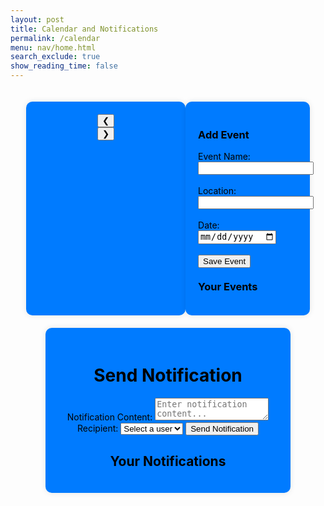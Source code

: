 ```yaml
---
layout: post
title: Calendar and Notifications
permalink: /calendar
menu: nav/home.html
search_exclude: true
show_reading_time: false
---
```


<style>
    .container {
        display: flex;
        justify-content: space-between;
        width: 90%;
        margin: auto;
        padding: 20px;
    }
    .calendar-container {
        width: 60%;
        text-align: center;
        padding: 20px;
        background: #007BFF;
        border-radius: 10px;
        box-shadow: 0 0 10px rgba(0, 0, 0, 0.1);
    }
    .event-container {
        width: 35%;
        padding: 20px;
        background: #007BFF;
        border-radius: 10px;
        box-shadow: 0 0 10px rgba(0, 0, 0, 0.1);
    }
    .calendar-grid {
        display: grid;
        grid-template-columns: repeat(7, 1fr);
        gap: 5px;
        padding: 10px;
    }
    .day-name, .day {
        text-align: center;
        padding: 10px;
        font-size: 16px;
        color: black;
    }
    .day {
        border: 1px solid #ddd;
        cursor: pointer;
        background: #87CEFA;
        border-radius: 5px;
    }
    .day:hover {
        background: #0056b3;
    }
    .event-day {
        background-color: #0056b3;
    }
    .event-item {
        background: #87CEFA;
        padding: 10px;
        margin: 5px 0;
        border-radius: 5px;
        box-shadow: 0 0 5px rgba(0, 0, 0, 0.1);
    }
    .notifications-container {
        width: 70%;
        margin: auto;
        text-align: center;
        padding: 20px;
        background: #007BFF;
        border-radius: 10px;
        box-shadow: 0 0 10px rgba(0, 0, 0, 0.1);
    }
</style>

<div class="container">
    <!-- Calendar Section -->
    <div class="calendar-container">
        <div class="calendar-header">
            <button id="prev-month" onclick="changeMonth(-1)">&#10094;</button>
            <div class="month-year" id="month-year"></div>
            <button id="next-month" onclick="changeMonth(1)">&#10095;</button>
        </div>
        <div class="calendar-grid" id="calendar-days"></div>
    </div>
    <!-- Event Form & List -->
    <div class="event-container">
        <h3 style="color: black;">Add Event</h3>
        <form id="eventForm">
            <label for="eventName" style="color: black;">Event Name:</label>
            <input type="text" id="eventName" required><br><br>
            <label for="eventLocation" style="color: black;">Location:</label>
            <input type="text" id="eventLocation" required><br><br>
            <label for="startDate" style="color: black;">Date:</label>
            <input type="date" id="startDate" required><br><br>
            <button type="submit">Save Event</button>
        </form>
        <h3 style="color: black; margin-top: 20px;">Your Events</h3>
        <div id="event-list"></div>
    </div>
</div>

<!-- Notifications Section -->
<div class="notifications-container">
    <h1 class="page-title" style="color: black;">Send Notification</h1>
    <form id="notificationForm">
        <label for="content" style="color: black;">Notification Content:</label>
        <textarea id="content" required placeholder="Enter notification content..."></textarea>
        <label for="recipient_id" style="color: black;">Recipient:</label>
        <select id="recipient_id" required>
            <option value="" disabled selected>Select a user</option>
        </select>
        <button type="submit">Send Notification</button>
    </form>
    <h2 style="color: black;">Your Notifications</h2>
    <div id="notificationsList"></div>
</div>

<script type="module">
  import { pythonURI, fetchOptions } from '{{ site.baseurl }}/assets/js/api/config.js';

  let currentMonth = new Date().getMonth();
  let currentYear = new Date().getFullYear();
  let events = [];

  document.addEventListener('DOMContentLoaded', function() {
      initializeCalendar();
      populateUserDropdown();
      fetchNotifications();
  });

  function initializeCalendar() {
      renderCalendar();
  }

  function renderCalendar() {
      const monthYear = document.getElementById("month-year");
      const calendarDays = document.getElementById("calendar-days");
      monthYear.textContent = `${new Date(currentYear, currentMonth).toLocaleString('default', { month: 'long' })} ${currentYear}`;
      calendarDays.innerHTML = "";
      
      const firstDay = new Date(currentYear, currentMonth, 1).getDay();
      const daysInMonth = new Date(currentYear, currentMonth + 1, 0).getDate();
      
      for (let i = 0; i < firstDay; i++) {
          calendarDays.appendChild(document.createElement("div"));
      }
      
      for (let day = 1; day <= daysInMonth; day++) {
          const dayCell = document.createElement("div");
          dayCell.classList.add("day");
          dayCell.textContent = day;
          dayCell.addEventListener("click", () => document.getElementById("startDate").value = `${currentYear}-${String(currentMonth + 1).padStart(2, '0')}-${String(day).padStart(2, '0')}`);
          calendarDays.appendChild(dayCell);
      }
  }

  function changeMonth(direction) {
      currentMonth += direction;
      if (currentMonth < 0) {
          currentMonth = 11;
          currentYear--;
      } else if (currentMonth > 11) {
          currentMonth = 0;
          currentYear++;
      }
      renderCalendar();
  }

  async function populateUserDropdown() {
      try {
          const response = await fetch(`${pythonURI}/api/users/id-name`, fetchOptions);
          if (!response.ok) {
              throw new Error('Failed to fetch users');
          }
          const users = await response.json();
          const recipientSelect = document.getElementById("recipient_id");
          recipientSelect.innerHTML = '<option value="" disabled selected>Select a user</option>';
          users.forEach(user => {
              const option = document.createElement("option");
              option.value = user.id;
              option.textContent = user.name;
              recipientSelect.appendChild(option);
          });
      } catch (error) {
          console.error("Error fetching users:", error);
      }
  }

  document.getElementById("notificationForm").addEventListener("submit", async function(event) {
      event.preventDefault();
      
      const content = document.getElementById("content").value;
      const recipient_id = document.getElementById("recipient_id").value;
      
      if (!content || !recipient_id) {
          alert("Please fill in all fields.");
          return;
      }
      
      const notificationData = {
          content: content,
          recipient_id: recipient_id
      };
      
      try {
          const response = await fetch(`${pythonURI}/api/notification`, {
              ...fetchOptions,
              method: 'POST',
              headers: { 'Content-Type': 'application/json' },
              body: JSON.stringify(notificationData),
          });
          if (!response.ok) {
              throw new Error('Failed to send notification');
          }
          alert('Notification sent!');
          document.getElementById("notificationForm").reset();
          fetchNotifications();
      } catch (error) {
          console.error("Error sending notification:", error);
      }
  });

  async function fetchNotifications() {
      try {
          const response = await fetch(`${pythonURI}/api/notifications`, fetchOptions);
          if (!response.ok) {
              throw new Error('Failed to fetch notifications');
          }
          const notifications = await response.json();
          const notificationsList = document.getElementById("notificationsList");
          notificationsList.innerHTML = notifications.map(n => `<p><strong>${n.sender}:</strong> ${n.content}</p>`).join('');
      } catch (error) {
          console.error("Error fetching notifications:", error);
      }
  }
</script>
